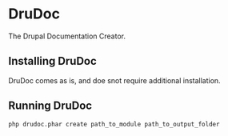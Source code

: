 # DruDoc
The Drupal Documentation Creator.

## Installing DruDoc
DruDoc comes as is, and doe snot require additional installation.

## Running DruDoc
`php drudoc.phar create path_to_module path_to_output_folder`

